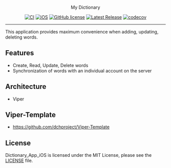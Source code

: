 <p align="center">
    My Dictionary
</p>

<span align="center">

[![CI](https://github.com/dchprojects/Dictionary_App_iOS/actions/workflows/CI.yml/badge.svg)](https://github.com/dchprojects/Dictionary_App_iOS/actions/workflows/CI.yml) [![iOS](https://img.shields.io/badge/platform-ios-blueviolet)](https://github.com/dchprojects/Dictionary_App_iOS/releases) [![GitHub license](https://img.shields.io/badge/license-MIT-blue.svg)](https://raw.githubusercontent.com/dchprojects/Dictionary_App_iOS/main/LICENSE) [![Latest Release](https://img.shields.io/github/v/release/dchprojects/Dictionary_App_iOS?color=yellow)](https://github.com/dchprojects/Dictionary_App_iOS/releases/latest) [![codecov](https://codecov.io/gh/dchprojects/Dictionary_App_iOS/branch/main/graph/badge.svg?token=ZQP1MZL82F)](https://codecov.io/gh/dchprojects/Dictionary_App_iOS)

</span>

----------------

This application provides maximum convenience when adding, updating, deleting words.

## Features

- Create, Read, Update, Delete words
- Synchronization of words with an individual account on the server

## Architecture 
- Viper 

## Viper-Template
- https://github.com/dchproject/Viper-Template

## License
Dictionary_App_iOS is licensed under the MIT License, please see the [LICENSE](LICENSE) file.
